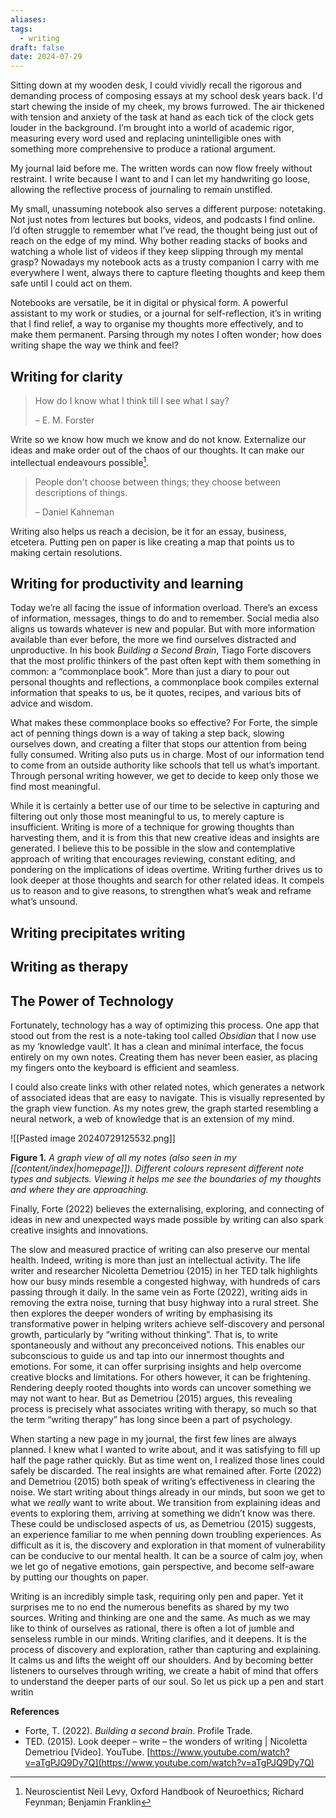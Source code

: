 ```yaml
---
aliases: 
tags:
  - writing
draft: false
date: 2024-07-29
---
```

Sitting down at my wooden desk, I could vividly recall the rigorous and demanding process of composing essays at my school desk years back. I'd start chewing the inside of my cheek, my brows furrowed. The air thickened with tension and anxiety of the task at hand as each tick of the clock gets louder in the background. I’m brought into a world of academic rigor, measuring every word used and replacing unintelligible ones with something more comprehensive to produce a rational argument.

My journal laid before me. The written words can now flow freely without restraint. I write because I want to and I can let my handwriting go loose, allowing the reflective process of journaling to remain unstifled.

My small, unassuming notebook also serves a different purpose: notetaking. Not just notes from lectures but books, videos, and podcasts I find online. I’d often struggle to remember what I’ve read, the thought being just out of reach on the edge of my mind. Why bother reading stacks of books and watching a whole list of videos if they keep slipping through my mental grasp? Nowadays my notebook acts as a trusty companion I carry with me everywhere I went, always there to capture fleeting thoughts and keep them safe until I could act on them.

Notebooks are versatile, be it in digital or physical form. A powerful assistant to my work or studies, or a journal for self-reflection, it’s in writing that I find relief, a way to organise my thoughts more effectively, and to make them permanent. Parsing through my notes I often wonder; how does writing shape the way we think and feel?

## Writing for clarity

> How do I know what I think till I see what I say?
> 
> – E. M. Forster

Write so we know how much we know and do not know. Externalize our ideas and make order out of the chaos of our thoughts. It can make our intellectual endeavours possible[^1].

> People don't choose between things; they choose between descriptions of things.
> 
> – Daniel Kahneman

Writing also helps us reach a decision, be it for an essay, business, etcetera. Putting pen on paper is like creating a map that points us to making certain resolutions.

## Writing for productivity and learning

Today we’re all facing the issue of information overload. There’s an excess of information, messages, things to do and to remember. Social media also aligns us towards whatever is new and popular. But with more information available than ever before, the more we find ourselves distracted and unproductive. In his book _Building a Second Brain_, Tiago Forte discovers that the most prolific thinkers of the past often kept with them something in common: a “commonplace book”. More than just a diary to pour out personal thoughts and reflections, a commonplace book compiles external information that speaks to us, be it quotes, recipes, and various bits of advice and wisdom. 

What makes these commonplace books so effective? For Forte, the simple act of penning things down is a way of taking a step back, slowing ourselves down, and creating a filter that stops our attention from being fully consumed. Writing also puts us in charge. Most of our information tend to come from an outside authority like schools that tell us what’s important. Through personal writing however, we get to decide to keep only those we find most meaningful. 

While it is certainly a better use of our time to be selective in capturing and filtering out only those most meaningful to us, to merely capture is insufficient. Writing is more of a technique for growing thoughts than harvesting them, and it is from this that new creative ideas and insights are generated. I believe this to be possible in the slow and contemplative approach of writing that encourages reviewing, constant editing, and pondering on the implications of ideas overtime. Writing further drives us to look deeper at those thoughts and search for other related ideas. It compels us to reason and to give reasons, to strengthen what’s weak and reframe what’s unsound.

## Writing precipitates writing




## Writing as therapy




## The Power of Technology

Fortunately, technology has a way of optimizing this process. One app that stood out from the rest is a note-taking tool called _Obsidian_ that I now use as my ‘knowledge vault’. It has a clean and minimal interface, the focus entirely on my own notes. Creating them has never been easier, as placing my fingers onto the keyboard is efficient and seamless.

I could also create links with other related notes, which generates a network of associated ideas that are easy to navigate. This is visually represented by the graph view function. As my notes grew, the graph started resembling a neural network, a web of knowledge that is an extension of my mind.

![[Pasted image 20240729125532.png]]

**Figure 1.** *A graph view of all my notes (also seen in my [[content/index|homepage]]). Different colours represent different note types and subjects. Viewing it helps me see the boundaries of my thoughts and where they are approaching.*

Finally, Forte (2022) believes the externalising, exploring, and connecting of ideas in new and unexpected ways made possible by writing can also spark creative insights and innovations.

The slow and measured practice of writing can also preserve our mental health. Indeed, writing is more than just an intellectual activity. The life writer and researcher Nicoletta Demetriou (2015) in her TED talk highlights how our busy minds resemble a congested highway, with hundreds of cars passing through it daily. In the same vein as Forte (2022), writing aids in removing the extra noise, turning that busy highway into a rural street. She then explores the deeper wonders of writing by emphasising its transformative power in helping writers achieve self-discovery and personal growth, particularly by “writing without thinking”. That is, to write spontaneously and without any preconceived notions. This enables our subconscious to guide us and tap into our innermost thoughts and emotions. For some, it can offer surprising insights and help overcome creative blocks and limitations. For others however, it can be frightening. Rendering deeply rooted thoughts into words can uncover something we may not want to hear. But as Demetriou (2015) argues, this revealing process is precisely what associates writing with therapy, so much so that the term “writing therapy” has long since been a part of psychology.

When starting a new page in my journal, the first few lines are always planned. I knew what I wanted to write about, and it was satisfying to fill up half the page rather quickly. But as time went on, I realized those lines could safely be discarded. The real insights are what remained after. Forte (2022) and Demetriou (2015) both speak of writing’s effectiveness in clearing the noise. We start writing about things already in our minds, but soon we get to what we _really_ want to write about. We transition from explaining ideas and events to exploring them, arriving at something we didn’t know was there. These could be undisclosed aspects of us, as Demetriou (2015) suggests, an experience familiar to me when penning down troubling experiences. As difficult as it is, the discovery and exploration in that moment of vulnerability can be conducive to our mental health. It can be a source of calm joy, when we let go of negative emotions, gain perspective, and become self-aware by putting our thoughts on paper.

Writing is an incredibly simple task, requiring only pen and paper. Yet it surprises me to no end the numerous benefits as shared by my two sources. Writing and thinking are one and the same. As much as we may like to think of ourselves as rational, there is often a lot of jumble and senseless rumble in our minds. Writing clarifies, and it deepens. It is the process of discovery and exploration, rather than capturing and explaining. It calms us and lifts the weight off our shoulders. And by becoming better listeners to ourselves through writing, we create a habit of mind that offers to understand the deeper parts of our soul. So let us pick up a pen and start writin

**References**

- Forte, T. (2022). _Building a second brain_. Profile Trade.
- TED. (2015). Look deeper – write – the wonders of writing | Nicoletta Demetriou [Video]. YouTube. [https://www.youtube.com/watch?v=aTgPJQ9Dy7Q](https://www.youtube.com/watch?v=aTgPJQ9Dy7Q)

[^1]: Neuroscientist Neil Levy, Oxford Handbook of Neuroethics; Richard Feynman; Benjamin Franklin
